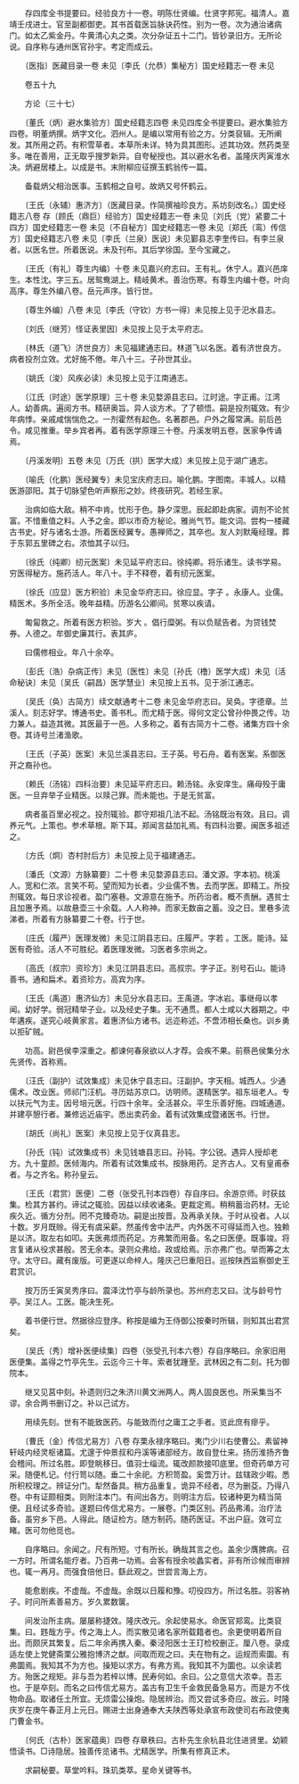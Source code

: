 <!-- { "loadSidebar": true } -->
　　存四库全书提要曰。经验良方十一卷。明陈仕贤编。仕贤字邦宪。福清人。嘉靖壬戌进士。官至副都御吏。其书首载医旨脉诀药性。别为一卷。次为通治诸病门。如太乙紫金丹。牛黄清心丸之类。次分杂证五十二门。皆钞录旧方。无所论说。自序称与通州医官孙宇。考定而成云。

　　〔医指〕医藏目录一卷 未见〔李氏（允恭）集秘方〕国史经籍志一卷 未见

　　卷五十九

　　方论（三十七）

　　〔董氏（炳）避水集验方〕国史经籍志四卷 未见四库全书提要曰。避水集验方四卷。明董炳撰。炳字文化。泗州人。是编以常用有验之方。分类裒辑。无所阐发。其所用之药。有积雪草者。本草所未详。特为具其图形。述其功效。然药类至多。唯在善用，正无取乎搜罗新异。自夸秘授也。其以避水名者。盖隆庆丙寅淮水决。炳避居楼上。以成是书。末附柳应征撰玉鹤翁传一篇。

　　备载炳父相治医事。玉鹤相之自号。故炳又号怀鹤云。

　　〔王氏（永辅）惠济方〕（医藏目录。作简撰袖珍良方。系坊刻改名。）国史经籍志八卷 存〔顾氏（鼎巨）经验方〕国史经籍志一卷 未见〔刘氏（党）紧要二十四方〕国史经籍志一卷 未见〔不自秘方〕国史经籍志一卷 未见〔郑氏（鸾）传信方〕国史经籍志八卷 未见〔李氏（兰泉）医说〕未见鄞县志李奎传曰。有李兰泉者。以医名世。所着医说。未及刊布。其后学徐国。至今宝藏之。

　　〔王氏（有礼）尊生内编〕十卷 未见嘉兴府志曰。王有礼。休宁人。嘉兴邑庠生。本性沈。字三五。居鸳鸯湖上。精岐黄术。善治伤寒。有尊生内编十卷。叶向高序。尊生外编八卷。岳元声序。皆行世。

　　〔尊生外编〕八卷 未见〔李氏（守钦）方书一得〕未见按上见于汜水县志。

　　〔刘氏（继芳）怪证表里因〕未见按上见于太平府志。

　　〔林氏（道飞）济世良方〕未见福建通志曰。林道飞以名医。着有济世良方。病者投剂立效。尤好施不倦。年八十三。子孙世其业。

　　〔姚氏（浚）风疾必读〕未见按上见于江南通志。

　　〔江氏（时途）医学原理〕三十卷 未见婺源县志曰。江时途。字正甫。江湾人。幼善病。遍阅方书。精研奥旨。异人谈方术。了了顿悟。嗣是投剂辄效。有少年病悸。亲戚咸惴惴危之。一剂霍然有起色。名著郡邑。户外之履常满。前后邑令。咸见推重。举乡宾者再。着有医学原理三十卷。丹溪发明五卷。医家争传诵焉。

　　〔丹溪发明〕五卷 未见〔万氏（拱）医学大成〕未见按上见于湖广通志。

　　〔喻氏（化鹏）医经翼专〕未见宝庆府志曰。喻化鹏。字图南。丰城人。以精医游邵阳。其于切脉望色听声察形之妙。终夜研究。若经生家。

　　治病如临大敌。稍不中肯。忧形于色。静夕深思。辰起即赴病家。调剂不论贫富。不惜重值之料。人予之金。即以市奇方秘论。雅尚气节。能文词。尝构一楼藏古书史。好与诸名士游。所着医经翼专。愚禅师之，其卒也。友人刘默庵经理。葬于东郭五里碑之右。浓恤其子以归。

　　〔徐氏（纯卿）纫元医案〕未见延平府志曰。徐纯卿。将乐诸生。读书学易。穷医得秘方。施药活人。年八十。手不释卷，着有纫元医案。

　　〔徐氏（应显）医方积验〕未见金华府志曰。徐应显。字子 。永康人。业儒。精医术。多所全活。晚年益精。历游名公卿间。贫寒以疾请。

　　匍匐救之。所着有医方积验。岁大 。倡行糜粥。有以负赋告者。为贷钱焚券。人德之。牟御史廉其行。表其庐。

　　曰儒修相业。年八十余卒。

　　〔彭氏（浩）杂病正传〕未见〔医性〕未见〔孙氏（橹）医学大成〕未见〔活命秘诀〕未见〔吴氏（嗣昌）医学慧业〕未见按上五书。见于浙江通志。

　　〔吴氏（奂）古简方〕续文献通考十二卷 未见金华府志曰。吴奂。字德章。兰溪人。刻志好学。博通书史。善书札。而尤精于医。得何文定公曾孙仲畏之传。功力兼人。益造其微。其医最于一邑。人多称之。着有古简方十二卷。诸集方四十余卷。其诗号兰渚渔歌。

　　〔王氏（子英）医案〕未见兰溪县志曰。王子英。号石舟。着有医案。系御医开之裔孙也。

　　〔赖氏（汤铭）四科治要〕未见延平府志曰。赖汤铭。永安庠生。痛母殁于庸医。一旦弃举子业精医。以赎己罪。而未能也。于是无贫富。

　　病者虽百里必视之。投剂辄验。郡守郑祖几法不起。汤铭既治有效。且曰。调养元气。上策也。参术草根。斯下耳。郑闻言益加礼焉。有四科治要。闽医多祖述之。

　　〔方氏（炯）杏村肘后方〕未见按上见于福建通志。

　　〔潘氏（文源）方脉纂要〕二十卷 未见婺源县志曰。潘文源。字本初。桃溪人。宽和仁浓。言笑不苟。望而知为长者。少业儒不售。去而学医。即精工。所投剂辄效。每日求诊视者。盈门塞巷。文源意在施予。所药治者。概不责酬。遇贫士且加惠予焉。以故悬壶三十余载。人人称神。而家无数亩之蓄。没之日。里巷多流涕者。所着有方脉纂要二十卷。行于世。

　　〔庄氏（履严）医理发微〕未见江阴县志曰。庄履严。字若 。工医。能诗。延医有奇验。活人不可胜纪。着医理发微。习医者多宗尚之。

　　〔高氏（叔宗）资珍方〕未见江阴县志曰。高叔宗。字子正。别号石山。能诗善书。通和扁术。着资珍方。高宾为序。

　　〔王氏（禹道）惠济仙方〕未见分水县志曰。王禹道。字冰岩。事继母以孝闻。幼好学。弱冠精举子业。以及经史子集。无不通贯。都人士咸以大器期之。中年遘疾。遂究心岐黄家言。着惠济仙方诸书。远迩称述。不啻沛相长桑也。训乡勇以拒矿贼。

　　功高。尉邑侯李深重之。都谏何春泉欲以人才荐。会疾不果。前蔡邑侯集分水先贤传。首称焉。

　　〔汪氏（副护）试效集成〕未见休宁县志曰。汪副护。字天相。城西人。少通儒术。改业医。师祁门汪机。寻历姑苏京口。访明师。遂精医学。祖东垣老人。专以扶元气为主。因号培元医。行四十余年。全活甚众。平生乐善好施。四城通道。并建亭憩行者。兼修远近庙宇。悉出卖药金。着有试效集成暨诸医书。行世。

　　〔胡氏（尚礼）医案〕未见按上见于仪真县志。

　　〔孙氏（钝）试效集成书〕未见钱塘县志曰。孙钝。字公锐。遇异人授却老方。九十童颜。医倾海内。所着有试效集成书。按脉用药。足齐古人。又有皇甫泰者。与之齐名。称孙皇云。

　　〔王氏（君赏）医便〕二卷（张受孔刊本四卷）存自序曰。余游京师。时获兹集。检其方甚约。谛试之辄验。因益以续收诸条。更裁定焉。稍稍蓄治药材。无论疾久近。循方分剂。罔不克臻奇功。嗣是出按晋。及再承关陕。于时从役者。人以十数。岁月既赊。得无有虞采薪。然虽传舍中法严。内外医不可得延而入也。独赖是以济。取左右如叩。夫医弗烦而药足。方弗繁而用备。名之曰医便。既事竣。将言复诸从役求甚殷。苦无余本。录则众弗给。政或给焉。示亦弗广也。举而筹之太守。太守曰。藏有废版。可更遂以命梓人。隆庆己巳重阳日。巡按陕西监察御史王君赏识。

　　按万历壬寅吴秀序曰。震泽沈竹亭与龄所录也。苏州府志又曰。沈与龄号竹亭。吴江人。工医。能决生死。

　　着书便行世。然据徐应登序。称按是编为王侍御公按秦时所辑，则知其出君赏矣。

　　〔吴氏（秀）增补医便续集〕四卷（张受孔刊本六卷）存自序略曰。余家旧用医便集。盖得之竹亭先生。云迄今三十年。索者犹踵至。武林因之有二刻。托为御院本。

　　继又见莒中刻。补遗则归之朱济川黄文洲两人。两人固良医也。所采集当不谬。余合两书删订之。补以己试方。

　　用续先刻。世有不能致医药。与能致而付之庸工之手者。览此庶有瘳乎。

　　〔曹氏（金）传信尤易方〕八卷 存栗永禄序略曰。夷门少川右使曹公。素留神轩岐内经灵枢诸篇。尤邃于仲景叔和丹溪等诸部经方。故自登仕来。扬历淮扬齐鲁会稽间。所过名胜。即登眺移日。值羽士缁流。辄改颜款接叩底里。但奇药单方可采。随便札记。付行笥以随。垂二十余祀。方积笥盈。奚啻万计。兹辖政少暇。悉所积校理之。辨证分门。犁然备具。稍方品重复。诡异不经者。尽为删芟。乃得八卷。中有证颇相类。则附注本门。有间出各方。则明注方后。较诸种更为精当简便。且经试多奇验。遂题曰传信尤易方。一展卷。门类区别。药品弗淆。治疗法备。虽穷乡下邑。人得此。随证检方。随方制药。随药医证。不出户庭。效可立睹。医可勿他觅也。

　　自序略曰。余闻之。尺有所短。寸有所长。确哉其言之也。盖余少膺脾病。召一方时。所谓名能疗者。乃百弗一功焉。会客有授余啖蠡实者。非有所诊候而审辨也。辄一再月。而强食倍他日。繇此观之。世尝言海上方。

　　能愈剧疾。不虚哉。不虚哉。余既以日履和豫。叨役四方。所过名胜。羽客衲子。时问所素善易方。岁久累数箧。

　　间发治所主病。屡屡称捷效。隆庆改元。余起使易水。命医官郑鸾。比类裒集。曰。韪哉方乎。传之海上人。而实散见诸名家所载籍者也。余更使明着所自出。而颇厌其繁复。后二年余再携入秦。秦泾阳医士王玎检校删正。厘八卷。录成适左使上党健斋栗公雅抱博济之猷。间取而观之曰。夫在物有之。运规而索圜。有弗圜焉。我知其不为方也。操矩以求方。有弗方焉。我知其不为圜也。以余读若方。殆医之规矩。非与吾为若梓以博。民寿何如。余曰。公之意信大浓幸。吾志也。于是卒刻。而名之曰传信尤易方。盖古有卫生千金救民备急易方。而是方不伐物命品。取诸任土所宜。无烦雷公操炮。隐居辨治。而又尝试多奇应。故云。时隆庆岁在庚午春正月上元日。赐进士出身通奉大夫陕西等处承宣布政使司右布政使夷门曹金书。

　　〔何氏（古朴）医家蕴奥〕四卷 存章秩曰。古朴先生余杭县北住进贤里。幼颖悟读书。□诗隐居。独善传览诸书。尤精医学。所集有修真正术。

　　求嗣秘要。草堂吟料。珠玑类萃。星命关键等书。

